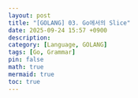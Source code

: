```yaml
---
layout: post
title: "[GOLANG] 03. Go에서의 Slice"
date: 2025-09-24 15:57 +0900
description: 
category: [Language, GOLANG]
tags: [Go, Grammar]
pin: false
math: true
mermaid: true
toc: true
---
```


## 